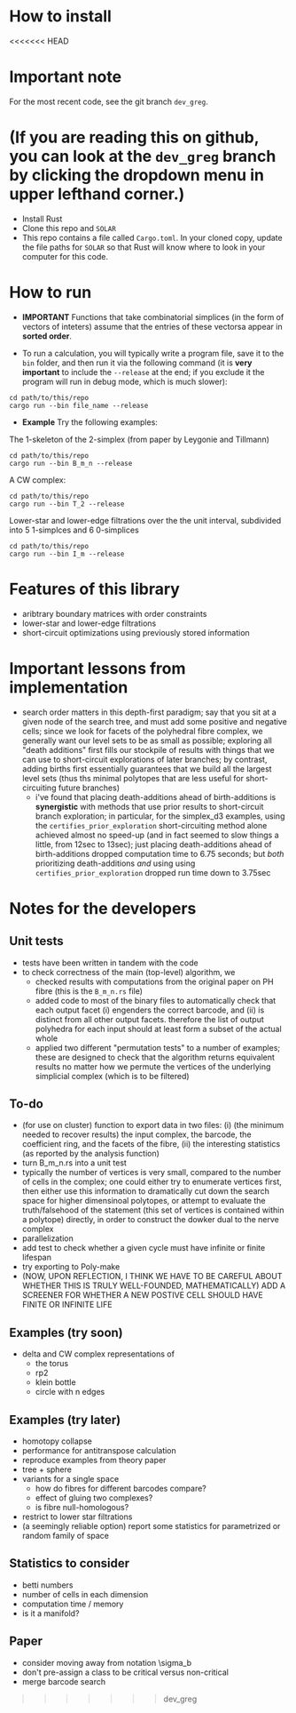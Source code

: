 
# How to install

<<<<<<< HEAD
# Important note

For the most recent code, see the git branch `dev_greg`.

(If you are reading this on github, you can look at the `dev_greg` branch by clicking the dropdown menu in upper lefthand corner.)
=======
* Install Rust
* Clone this repo and `SOLAR`
* This repo contains a file called `Cargo.toml`.  In your cloned copy, update the file paths for `SOLAR` so that Rust will know where to look in your computer for this code.

# How to run

* **IMPORTANT** Functions that take combinatorial simplices (in the form of vectors of inteters) assume that the entries of these vectorsa appear in **sorted order**.

* To run a calculation, you will typically write a program file, save it to the `bin` folder, and then run it via the following command (it is **very important** to include the `--release` at the end; if you exclude it the program will run in debug mode, which is much slower):

```
cd path/to/this/repo
cargo run --bin file_name --release
```

* **Example** Try the following examples:

The 1-skeleton of the 2-simplex (from paper by Leygonie and Tillmann)

```
cd path/to/this/repo
cargo run --bin B_m_n --release
```

A CW complex:

```
cd path/to/this/repo
cargo run --bin T_2 --release
```

Lower-star and lower-edge filtrations over the the unit interval, subdivided into 5 1-simplces and 6 0-simplices

```
cd path/to/this/repo
cargo run --bin I_m --release
```

# Features of this library

* aribtrary boundary matrices with order constraints
* lower-star and lower-edge filtrations
* short-circuit optimizations using previously stored information

#  Important lessons from implementation

* search order matters in this depth-first paradigm; say that you sit at a given node of the search tree, and must add some positive and negative cells; since we look for facets of the polyhedral fibre complex, we generally want our level sets to be as small as possible; exploring all "death additions" first fills our stockpile of results with things that we can use to short-circuit explorations of later branches; by contrast, adding births first essentially guarantees that we build all the largest level sets (thus ths minimal polytopes that are less useful for short-circuiting future branches)
    * i've found that placing death-additions ahead of birth-additions is **synergistic** with methods that use prior results to short-circuit branch exploration; in particular, for the simplex_d3 examples, using the `certifies_prior_exploration` short-circuiting method alone achieved almost no speed-up (and in fact seemed to slow things a little, from 12sec to 13sec); just placing death-additions ahead of birth-additions dropped computation time to 6.75 seconds; but *both* prioritizing death-additions *and* using using `certifies_prior_exploration` dropped run time down to 3.75sec


# Notes for the developers

## Unit tests

* tests have been written in tandem with the code
* to check correctness of the main (top-level) algorithm, we
    * checked results with computations from the original paper on PH fibre (this is the `B_m_n.rs` file)
    * added code to most of the binary files to automatically check that each output facet (i) engenders the correct barcode, and (ii) is distinct from all other output facets.  therefore the list of output polyhedra for each input should at least form a subset of the actual whole
    * applied two different "permutation tests" to a number of examples; these are designed to check that the algorithm returns equivalent results no matter how we permute the vertices of the underlying simplicial complex (which is to be filtered)


## To-do

- (for use on cluster) function to export data in two files: (i) (the minimum needed to recover results) the input complex, the barcode, the coefficient ring, and the facets of the fibre, (ii) the interesting statistics (as reported by the analysis function)
- turn B_m_n.rs into a unit test
- typically the number of vertices is very small, compared to the number of cells in the complex; one could either try to enumerate vertices first, then either use this information to dramatically cut down the search space for higher dimensinoal polytopes, or attempt to evaluate the truth/falsehood of the statement (this set of vertices is contained within a polytope) directly, in order to construct the dowker dual to the nerve complex
- parallelization
- add test to check whether a given cycle must have infinite or finite lifespan
- try exporting to Poly-make
- (NOW, UPON REFLECTION, I THINK WE HAVE TO BE CAREFUL ABOUT WHETHER THIS IS TRULY WELL-FOUNDED, MATHEMATICALLY) ADD A SCREENER FOR WHETHER A NEW POSTIVE CELL SHOULD HAVE FINITE OR INFINITE LIFE



## Examples (try soon)

- delta and CW complex representations of 
    - the torus
    - rp2
    - klein bottle
    - circle with n edges

## Examples (try later)

- homotopy collapse
- performance for antitranspose calculation
- reproduce examples from theory paper
- tree + sphere
- variants for a single space
    * how do fibres for different barcodes compare? 
    * effect of gluing two complexes?
    * is fibre null-homologous?
- restrict to lower star filtrations
- (a seemingly reliable option) report some statistics for parametrized or random family of space

## Statistics to consider

- betti numbers
- number of cells in each dimension
- computation time / memory
- is it a manifold?

## Paper

- consider moving away from notation \sigma_b
- don't pre-assign a class to be critical versus non-critical
- merge barcode search
>>>>>>> dev_greg
